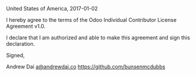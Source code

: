 United States of America, 2017-01-02

I hereby agree to the terms of the Odoo Individual Contributor License
Agreement v1.0.

I declare that I am authorized and able to make this agreement and sign this
declaration.

Signed,

Andrew Dai a@andrewdai.co https://github.com/bunsenmcdubbs
